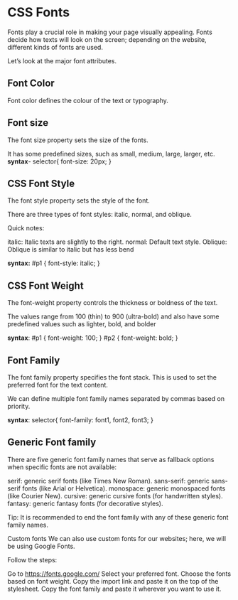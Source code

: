 # CSS Fonts
Fonts play a crucial role in making your page visually appealing. Fonts decide how texts will look on the screen; depending on the website, different kinds of fonts are used.

Let’s look at the major font attributes.

## Font Color
Font color defines the colour of the text or typography.
## Font size
The font size property sets the size of the fonts.

It has some predefined sizes, such as small, medium, large, larger, etc.
**syntax**- 
selector{
    font-size: 20px;
}

## CSS Font Style
The font style property sets the style of the font.

There are three types of font styles: italic, normal, and oblique.

Quick notes:

italic: Italic texts are slightly to the right.
normal: Default text style.
Oblique: Oblique is similar to italic but has less bend

**syntax:**
 #p1 {
            font-style: italic;
        }

## CSS Font Weight
The font-weight property controls the thickness or boldness of the text.

The values range from 100 (thin) to 900 (ultra-bold) and also have some predefined values such as lighter, bold, and bolder

**syntax**:
#p1 {
            font-weight: 100;
        }
#p2 {
            font-weight: bold;
        }
## Font Family 
The font family property specifies the font stack. This is used to set the preferred font for the text content.

We can define multiple font family names separated by commas based on priority.

**syntax**:
selector{
      font-family: font1, font2, font3;
}
## Generic Font family

There are five generic font family names that serve as fallback options when specific fonts are not available:

serif: generic serif fonts (like Times New Roman).
sans-serif: generic sans-serif fonts (like Arial or Helvetica).
monospace: generic monospaced fonts (like Courier New).
cursive: generic cursive fonts (for handwritten styles).
fantasy: generic fantasy fonts (for decorative styles).

Tip: It is recommended to end the font family with any of these generic font family names.

Custom fonts
We can also use custom fonts for our websites; here, we will be using Google Fonts.

Follow the steps:

Go to https://fonts.google.com/
Select your preferred font.
Choose the fonts based on font weight.
Copy the import link and paste it on the top of the stylesheet.
Copy the font family and paste it wherever you want to use it.

